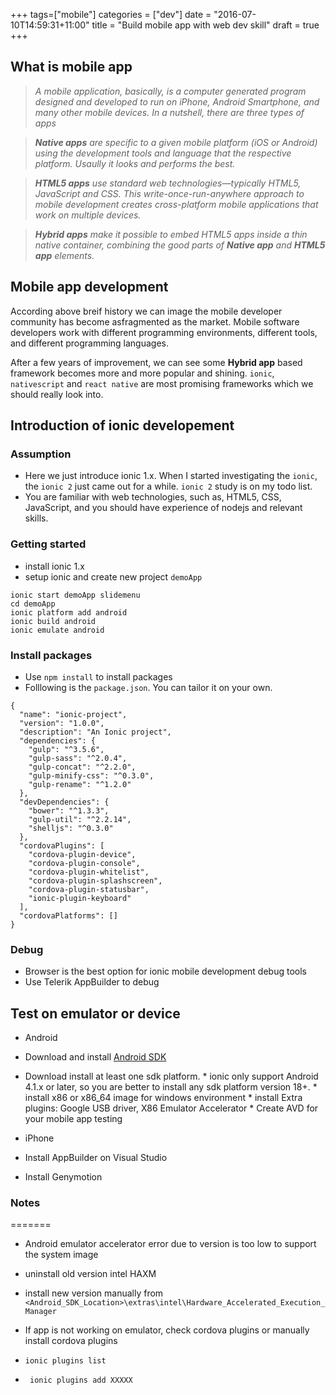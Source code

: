 +++
tags=["mobile"]
categories = ["dev"]
date = "2016-07-10T14:59:31+11:00"
title = "Build mobile app with web dev skill"
draft = true
+++


## What is mobile app

> *A mobile application, basically, is a computer generated program designed and developed to run on iPhone, Android Smartphone, and many other mobile devices. In a nutshell, there are three types of apps*

> *__Native apps__ are specific to a given mobile platform (iOS or Android) using the development tools and language that the respective platform. Usaully it looks and performs the best.*

> *__HTML5 apps__ use standard web technologies—typically HTML5, JavaScript and CSS. This write-once-run-anywhere approach to mobile development creates cross-platform mobile applications that work on multiple devices.*

> *__Hybrid apps__ make it possible to embed HTML5 apps inside a thin native container, combining the good parts of __Native app__ and __HTML5 app__ elements.*

## Mobile app development

According above breif history we can image the mobile developer community has become asfragmented as the market. Mobile software developers work with different programming environments, different tools, and different programming languages.

After a few years of improvement, we can see some __Hybrid app__ based framework becomes more and more popular and shining. `ionic`, `nativescript` and `react native` are most promising frameworks which we should really look into. 

## Introduction of ionic developement

### Assumption

* Here we just introduce ionic 1.x. When I started investigating the `ionic`, the `ionic 2` just came out for a while. `ionic 2` study is on my todo list.
* You are familiar with web technologies, such as, HTML5, CSS, JavaScript, and you should have experience of nodejs and relevant skills.


### Getting started

* install ionic 1.x
* setup ionic and create new project `demoApp`

```
ionic start demoApp slidemenu
cd demoApp
ionic platform add android 
ionic build android 
ionic emulate android 
```

### Install packages  

* Use `npm install` to install packages
* Folllowing is the `package.json`. You can tailor it on your own.

```
{
  "name": "ionic-project",
  "version": "1.0.0",
  "description": "An Ionic project",
  "dependencies": {
    "gulp": "^3.5.6",
    "gulp-sass": "^2.0.4",
    "gulp-concat": "^2.2.0",
    "gulp-minify-css": "^0.3.0",
    "gulp-rename": "^1.2.0"
  },
  "devDependencies": {
    "bower": "^1.3.3",
    "gulp-util": "^2.2.14",
    "shelljs": "^0.3.0"
  },
  "cordovaPlugins": [
    "cordova-plugin-device",
    "cordova-plugin-console",
    "cordova-plugin-whitelist",
    "cordova-plugin-splashscreen",
    "cordova-plugin-statusbar",
    "ionic-plugin-keyboard"
  ],
  "cordovaPlatforms": []
}

```
### Debug
*  Browser is the best option for ionic mobile development debug tools
*  Use Telerik AppBuilder to debug


## Test on emulator or device

*  Android 
  *  Download and install [Android SDK](https://developer.android.com/studio/index.html#downloads)
  *  Download install at least one sdk platform. 
    *  ionic only support Android 4.1.x or later, so you are better to install any sdk platform version 18+. 
    *  install x86 or x86_64 image for windows environment
    *  install Extra plugins: Google USB driver, X86 Emulator Accelerator
    *  Create AVD for your mobile app testing

*  iPhone
  *  Install AppBuilder on Visual Studio
  *  Install Genymotion 



### Notes
=======

*  Android emulator accelerator error due to version is too low to support the system image
*   uninstall old version intel HAXM 
*   install new version manually from `<Android_SDK_Location>\extras\intel\Hardware_Accelerated_Execution_Manager`


*  If app is not working on emulator, check cordova plugins or manually install cordova plugins

*   ` ionic plugins list `
*   ` ionic plugins add XXXXX`

